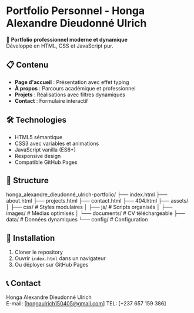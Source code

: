 # Portfolio Personnel - Honga Alexandre Dieudonné Ulrich

🚀 **Portfolio professionnel moderne et dynamique**  
Développé en HTML, CSS et JavaScript pur.

## 📋 Contenu

- **Page d'accueil** : Présentation avec effet typing
- **À propos** : Parcours académique et professionnel
- **Projets** : Réalisations avec filtres dynamiques
- **Contact** : Formulaire interactif

## 🛠 Technologies

- HTML5 sémantique
- CSS3 avec variables et animations
- JavaScript vanilla (ES6+)
- Responsive design
- Compatible GitHub Pages

## 📁 Structure

honga_alexandre_dieudonné_ulrich-portfolio/
├── index.html
├── about.html
├── projects.html
├── contact.html
├── 404.html
├── assets/
│ ├── css/ # Styles modulaires
│ ├── js/ # Scripts organisés
│ ├── images/ # Médias optimisés
│ └── documents/ # CV téléchargeable
├── data/ # Données dynamiques
└── config/ # Configuration

## 🚀 Installation

1. Cloner le repository
2. Ouvrir `index.html` dans un navigateur
3. Ou déployer sur GitHub Pages

## 📞 Contact

Honga Alexandre Dieudonné Ulrich  
E-mail: [hongaulrich150405@gmail.com]
TEL: [+237 657 159 386]
